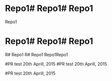 # Repo1# Repo1# Repo1
Repo1
# Repo1# Repo1# Repo1
R# Repo1
R# Repo1
Repo1Repo1

#PR test 20th Aprill, 2015
#PR test 20th Aprill, 2015

#PR test 20th Aprill, 2015
